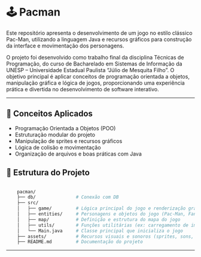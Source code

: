 ﻿# 🕹️ Pacman

Este repositório apresenta o desenvolvimento de um jogo no estilo clássico Pac-Man, utilizando a linguagem Java e recursos gráficos para construção da interface e movimentação dos personagens.

O projeto foi desenvolvido como trabalho final da disciplina Técnicas de Programação, do curso de Bacharelado em Sistemas de Informação da UNESP – Universidade Estadual Paulista “Júlio de Mesquita Filho”. O objetivo principal é aplicar conceitos de programação orientada a objetos, manipulação gráfica e lógica de jogos, proporcionando uma experiência prática e divertida no desenvolvimento de software interativo.


---

## 🧠 Conceitos Aplicados

- Programação Orientada a Objetos (POO)
- Estruturação modular do projeto
- Manipulação de sprites e recursos gráficos
- Lógica de colisão e movimentação
- Organização de arquivos e boas práticas com Java

## 📁 Estrutura do Projeto


```bash

    pacman/
    ├── db/               # Conexão com DB 
    ├── src/
    │   ├── game/         # Lógica principal do jogo e renderização gráfica
    │   ├── entities/     # Personagens e objetos do jogo (Pac-Man, Fantasmas, etc.)
    │   ├── map/          # Definição e estrutura do mapa do jogo
    │   ├── utils/        # Funções utilitárias (ex: carregamento de imagens)
    │   └── Main.java     # Classe principal que inicializa o jogo
    ├── assets/           # Recursos visuais e sonoros (sprites, sons, etc.)
    ├── README.md         # Documentação do projeto

```

---
